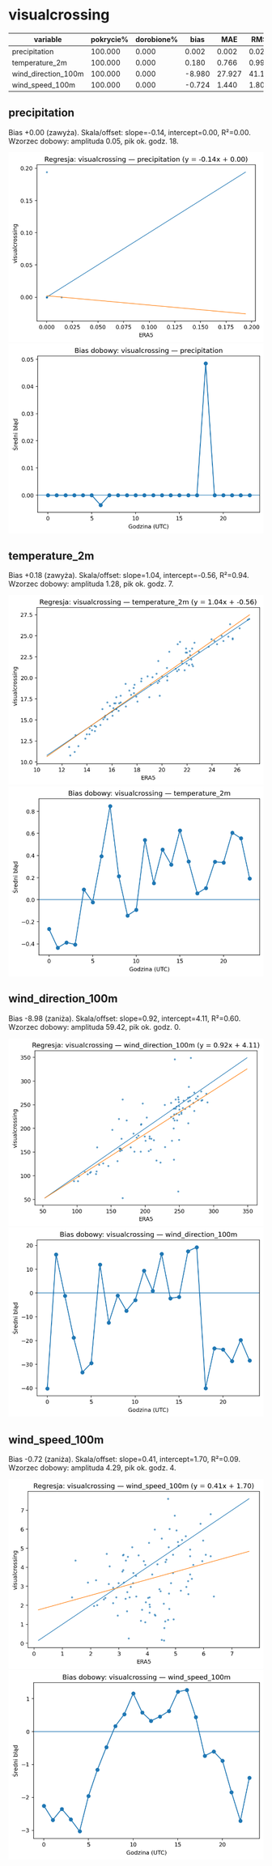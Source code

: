 # visualcrossing

| variable | pokrycie% | dorobione% | bias | MAE | RMSE | slope | intercept | R2 | diurnal_amp | diurnal_peak_hour |
|---|---|---|---|---|---|---|---|---|---|---|
| precipitation | 100.000 | 0.000 | 0.002 | 0.002 | 0.020 | -0.144 | 0.002 | 0.000 | 0.052 | 18 |
| temperature_2m | 100.000 | 0.000 | 0.180 | 0.766 | 0.998 | 1.039 | -0.562 | 0.941 | 1.283 | 7 |
| wind_direction_100m | 100.000 | 0.000 | -8.980 | 27.927 | 41.103 | 0.921 | 4.110 | 0.600 | 59.419 | 0 |
| wind_speed_100m | 100.000 | 0.000 | -0.724 | 1.440 | 1.807 | 0.413 | 1.699 | 0.087 | 4.294 | 4 |

## precipitation

Bias +0.00 (zawyża). Skala/offset: slope=-0.14, intercept=0.00, R²=0.00. Wzorzec dobowy: amplituda 0.05, pik ok. godz. 18.

![regresja](regression_visualcrossing_precipitation.png)
![bias dobowy](diurnal_bias_visualcrossing_precipitation.png)

## temperature_2m

Bias +0.18 (zawyża). Skala/offset: slope=1.04, intercept=-0.56, R²=0.94. Wzorzec dobowy: amplituda 1.28, pik ok. godz. 7.

![regresja](regression_visualcrossing_temperature_2m.png)
![bias dobowy](diurnal_bias_visualcrossing_temperature_2m.png)

## wind_direction_100m

Bias -8.98 (zaniża). Skala/offset: slope=0.92, intercept=4.11, R²=0.60. Wzorzec dobowy: amplituda 59.42, pik ok. godz. 0.

![regresja](regression_visualcrossing_wind_direction_100m.png)
![bias dobowy](diurnal_bias_visualcrossing_wind_direction_100m.png)

## wind_speed_100m

Bias -0.72 (zaniża). Skala/offset: slope=0.41, intercept=1.70, R²=0.09. Wzorzec dobowy: amplituda 4.29, pik ok. godz. 4.

![regresja](regression_visualcrossing_wind_speed_100m.png)
![bias dobowy](diurnal_bias_visualcrossing_wind_speed_100m.png)
